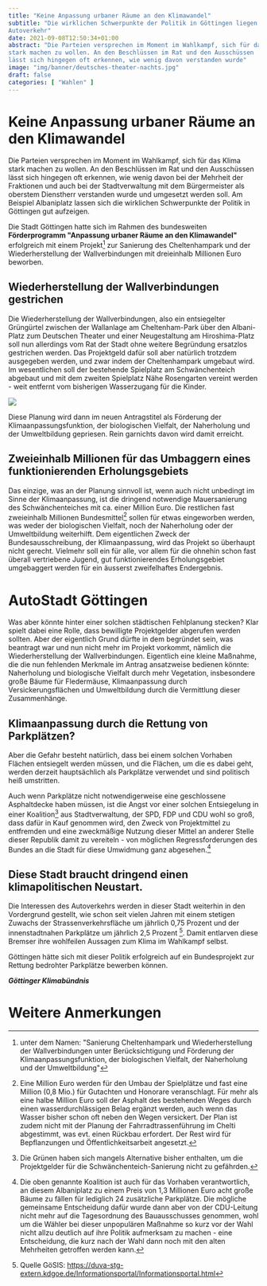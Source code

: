 ```yaml
---
title: "Keine Anpassung urbaner Räume an den Klimawandel"
subtitle: "Die wirklichen Schwerpunkte der Politik in Göttingen liegen beim
Autoverkehr"
date: 2021-09-08T12:50:34+01:00
abstract: "Die Parteien versprechen im Moment im Wahlkampf, sich für das Klima
stark machen zu wollen. An den Beschlüssen im Rat und den Ausschüssen
lässt sich hingegen oft erkennen, wie wenig davon verstanden wurde"
image: "img/banner/deutsches-theater-nachts.jpg"
draft: false
categories: [ "Wahlen" ]
---
```


Keine Anpassung urbaner Räume an den Klimawandel
==========================================

Die Parteien versprechen im Moment im Wahlkampf, sich für das Klima
stark machen zu wollen. An den Beschlüssen im Rat und den Ausschüssen
lässt sich hingegen oft erkennen, wie wenig davon bei der Mehrheit der
Fraktionen und auch bei der Stadtverwaltung mit dem Bürgermeister als
oberstem Dienstherr verstanden wurde und umgesetzt werden soll. Am
Beispiel Albaniplatz lassen sich die wirklichen Schwerpunkte der Politik
in Göttingen gut aufzeigen.

Die Stadt Göttingen hatte sich im Rahmen des bundesweiten **Förderprogramm
"Anpassung urbaner Räume an den Klimawandel"** erfolgreich mit einem
Projekt[^1] zur Sanierung des Cheltenhampark und der Wiederherstellung
der Wallverbindungen mit dreieinhalb Millionen Euro beworben.

Wiederherstellung der Wallverbindungen gestrichen
-------------------

Die Wiederherstellung der Wallverbindungen, also ein entsiegelter
Grüngürtel zwischen der Wallanlage am Cheltenham-Park über den
Albani-Platz zum Deutschen Theater und einer Neugestaltung am Hiroshima-Platz
soll nun allerdings vom Rat der Stadt ohne weitere
Begründung ersatzlos gestrichen werden. Das Projektgeld dafür soll aber
natürlich trotzdem ausgegeben werden, und zwar indem der Cheltenhampark
umgebaut wird. Im wesentlichen soll der bestehende Spielplatz am
Schwänchenteich abgebaut und mit dem zweiten Spielplatz Nähe Rosengarten
vereint werden - weit entfernt vom bisherigen Wasserzugang für die
Kinder.

![](/img/post/Cheltenhampark_Massnahmenplan.png)

Diese Planung wird dann im neuen Antragstitel als Förderung der
Klimaanpassungsfunktion, der biologischen Vielfalt, der Naherholung und
der Umweltbildung gepriesen. Rein garnichts davon wird damit erreicht.

Zweieinhalb Millionen für das Umbaggern eines funktionierenden Erholungsgebiets
----------------------------

Das einzige, was an der Planung sinnvoll ist, wenn auch nicht unbedingt
im Sinne der Klimaanpassung, ist die dringend notwendige Mauersanierung
des Schwänchenteiches mit ca. einer Million Euro. Die restlichen fast
zweieinhalb Millionen Bundesmittel[^2] sollen für etwas eingeworben
werden, was weder der biologischen Vielfalt, noch der Naherholung oder
der Umweltbildung weiterhilft. Dem eigentlichen Zweck der
Bundesausschreibung, der Klimaanpassung, wird das Projekt so überhaupt
nicht gerecht. Vielmehr soll ein für alle, vor allem für die ohnehin 
schon fast überall vertriebene Jugend, gut funktionierendes
Erholungsgebiet umgebaggert werden für 
ein äusserst zweifelhaftes Endergebnis.


AutoStadt Göttingen
============

Was aber könnte hinter einer solchen städtischen Fehlplanung stecken? Klar
spielt dabei eine Rolle, dass bewilligte Projektgelder abgerufen werden
sollten. Aber der eigentlich Grund dürfte in dem begründet sein, was
beantragt war und nun nicht mehr im Projekt vorkommt, nämlich die
Wiederherstellung der Wallverbindungen. Eigentlich eine kleine Maßnahme,
die die nun fehlenden Merkmale im Antrag ansatzweise bedienen könnte:
Naherholung und biologische Vielfalt durch mehr Vegetation, insbesondere
große Bäume für Fledermäuse, Klimaanpassung durch Versickerungsflächen
und Umweltbildung durch die Vermittlung dieser Zusammenhänge.

Klimaanpassung durch die Rettung von Parkplätzen?
------------

Aber die Gefahr besteht natürlich, dass bei einem solchen Vorhaben
Flächen entsiegelt werden müssen, und die Flächen, um die es dabei geht,
werden derzeit hauptsächlich als Parkplätze verwendet und sind politisch
heiß umstritten.

Auch wenn Parkplätze nicht notwendigerweise eine geschlossene
Asphaltdecke haben müssen, ist die Angst vor einer solchen Entsiegelung
in einer Koalition[^3] aus Stadtverwaltung, der SPD, FDP und CDU wohl so groß,
dass dafür in Kauf genommen wird, den Zweck von Projektmittel zu
entfremden und eine zweckmäßige Nutzung dieser Mittel an anderer Stelle
dieser Republik damit zu vereiteln - von möglichen Regressforderungen
des Bundes an die Stadt für diese Umwidmung ganz abgesehen.[^4]

Diese Stadt braucht dringend einen klimapolitischen Neustart.
---------------------

Die Interessen des Autoverkehrs werden in dieser Stadt weiterhin in den
Vordergrund gestellt, wie schon seit vielen Jahren mit einem stetigen
Zuwachs der Strassenverkehrsfläche um jährlich 0,75 Prozent und der
innenstadtnahen Parkplätze um jährlich 2,5 Prozent [^5]. Damit
entlarven diese Bremser ihre wohlfeilen Aussagen zum Klima im Wahlkampf
selbst.

Göttingen hätte sich mit dieser Politik erfolgreich auf ein
Bundesprojekt zur Rettung bedrohter Parkplätze bewerben können.


***Göttinger Klimabündnis***

Weitere Anmerkungen
===========

[^1]: unter dem Namen: "Sanierung Cheltenhampark und Wiederherstellung
    der Wallverbindungen unter Berücksichtigung und Förderung der
    Klimaanpassungsfunktion, der biologischen Vielfalt, der Naherholung
    und der Umweltbildung"

[^2]: Eine Million Euro werden 
    für den Umbau der Spielplätze und fast eine Million 
    (0,8 Mio.) für Gutachten und Honorare veranschlagt. 
    Für mehr als eine halbe Million Euro soll der
    Asphalt des bestehenden Weges durch einen wasserdurchlässigen Belag
    ergänzt werden, auch wenn das Wasser bisher schon oft neben den Wegen
    versickert. Der Plan ist zudem nicht mit der Planung der
    Fahrradtrassenführung im Chelti abgestimmt, was evt. einen Rückbau
    erfordert. Der Rest wird für
    Bepflanzungen und Öffentlichkeitsarbeit angesetzt.

[^3]: Die Grünen haben sich mangels Alternative bisher enthalten, um die
      Projektgelder für die Schwänchenteich-Sanierung nicht zu gefährden.

[^4]: Die oben genannte Koalition ist auch für das Vorhaben verantwortlich, an
      diesem Albaniplatz zu einem Preis von 1,3 Millionen Euro acht große
      Bäume zu fällen für lediglich 24 zusätzliche Parkplätze. Die mögliche
      gemeinsame Entscheidung dafür wurde dann aber von der CDU-Leitung nicht
      mehr auf die Tagesordnung des Bauausschusses genommen, wohl um die
      Wähler bei dieser unpopulären Maßnahme so kurz vor der Wahl nicht allzu
      deutlich auf ihre Politik aufmerksam zu machen - eine Entscheidung, die
      kurz nach der Wahl dann noch mit den alten Mehrheiten getroffen werden
      kann.

[^5]: Quelle GöSIS:
    <https://duva-stg-extern.kdgoe.de/Informationsportal/Informationsportal.html>

